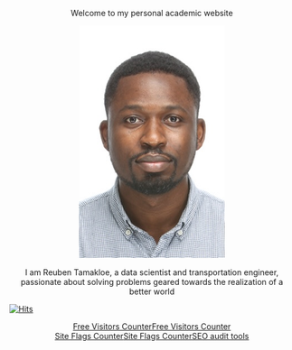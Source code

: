 <p align="center">
    Welcome to my personal academic website
</p>

<p align="center">
  <img src="/assets/logo.jpg" />
</p>

<p align="center">
    I am Reuben Tamakloe, a data scientist and transportation engineer, passionate about solving problems geared towards the realization of a better world
</p>


[![Hits](https://hits.seeyoufarm.com/api/count/incr/badge.svg?url=https%3A%2F%2Fdrtamakloe.github.io&count_bg=%2379C83D&title_bg=%23555555&icon=&icon_color=%23E7E7E7&title=hits&edge_flat=false)](https://hits.seeyoufarm.com)

<center><a href="https://livetrafficfeed.com/website-counter" data-time="Asia%2FSeoul" data-root="0" id="LTF_counter_href">Free Visitors Counter</a><script type="text/javascript" src="//cdn.livetrafficfeed.com/static/static-counter/live.v2.js"></script><noscript><a href="https://livetrafficfeed.com/website-counter">Free Visitors Counter</a></noscript></center>

<center><a href="https://livetrafficfeed.com/flag-counter" data-row="7" data-col="2" data-code="1" data-flag="1" data-bg="ffffff" data-text="000000" data-root="0" id="LTF_flags_href">Site Flags Counter</a><script type="text/javascript" src="//cdn.livetrafficfeed.com/static/flag-counter/live.v2.js"></script><noscript><a href="https://livetrafficfeed.com/flag-counter">Site Flags Counter</a><a href="https://w3seotools.com">SEO audit tools</a></noscript></center>





